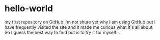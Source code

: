# hello-world
my first repository on GitHub
I'm not shure yet why I am using GitHub but I have frequently visited the site and it made me curious what it's all about.
So I guess the best way to find out is to try it for myself...
